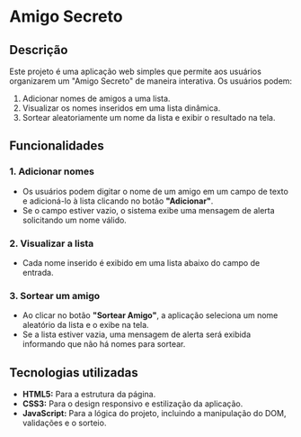 # Amigo Secreto

## Descrição

Este projeto é uma aplicação web simples que permite aos usuários organizarem um "Amigo Secreto" de maneira interativa. Os usuários podem:

1. Adicionar nomes de amigos a uma lista.
2. Visualizar os nomes inseridos em uma lista dinâmica.
3. Sortear aleatoriamente um nome da lista e exibir o resultado na tela.

## Funcionalidades

### 1. Adicionar nomes
- Os usuários podem digitar o nome de um amigo em um campo de texto e adicioná-lo à lista clicando no botão **"Adicionar"**.
- Se o campo estiver vazio, o sistema exibe uma mensagem de alerta solicitando um nome válido.

### 2. Visualizar a lista
- Cada nome inserido é exibido em uma lista abaixo do campo de entrada.

### 3. Sortear um amigo
- Ao clicar no botão **"Sortear Amigo"**, a aplicação seleciona um nome aleatório da lista e o exibe na tela.
- Se a lista estiver vazia, uma mensagem de alerta será exibida informando que não há nomes para sortear.

## Tecnologias utilizadas

- **HTML5:** Para a estrutura da página.
- **CSS3:** Para o design responsivo e estilização da aplicação.
- **JavaScript:** Para a lógica do projeto, incluindo a manipulação do DOM, validações e o sorteio.



